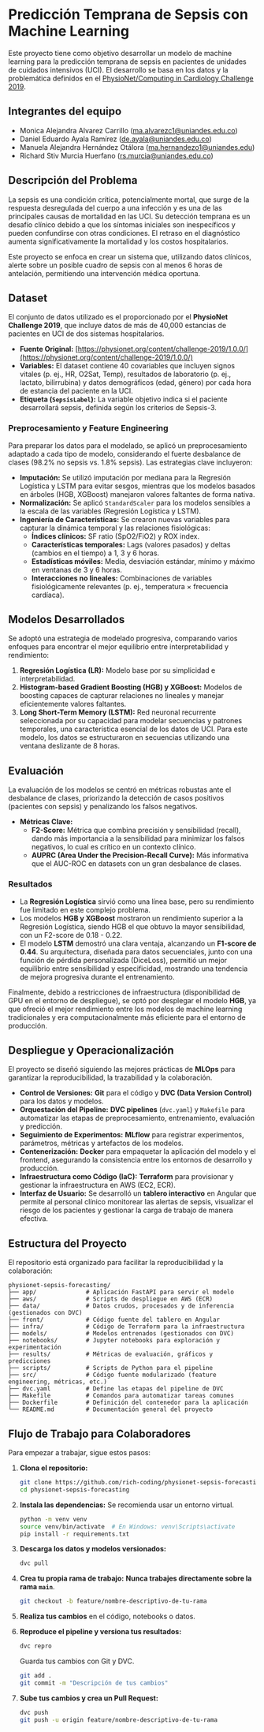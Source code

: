 # Predicción Temprana de Sepsis con Machine Learning

Este proyecto tiene como objetivo desarrollar un modelo de machine learning para la predicción temprana de sepsis en pacientes de unidades de cuidados intensivos (UCI). El desarrollo se basa en los datos y la problemática definidos en el [PhysioNet/Computing in Cardiology Challenge 2019](https://physionet.org/content/challenge-2019/1.0.0/).

## Integrantes del equipo

- Monica Alejandra Alvarez Carrillo (ma.alvarezc1@uniandes.edu.co)
- Daniel Eduardo Ayala Ramírez (de.ayala@uniandes.edu.co)
- Manuela Alejandra Hernández Otálora (ma.hernandezo1@uniandes.edu)
- Richard Stiv Murcia Huerfano (rs.murcia@uniandes.edu.co)

## Descripción del Problema

La sepsis es una condición crítica, potencialmente mortal, que surge de la respuesta desregulada del cuerpo a una infección y es una de las principales causas de mortalidad en las UCI. Su detección temprana es un desafío clínico debido a que los síntomas iniciales son inespecíficos y pueden confundirse con otras condiciones. El retraso en el diagnóstico aumenta significativamente la mortalidad y los costos hospitalarios.

Este proyecto se enfoca en crear un sistema que, utilizando datos clínicos, alerte sobre un posible cuadro de sepsis con al menos 6 horas de antelación, permitiendo una intervención médica oportuna.

## Dataset

El conjunto de datos utilizado es el proporcionado por el **PhysioNet Challenge 2019**, que incluye datos de más de 40,000 estancias de pacientes en UCI de dos sistemas hospitalarios.

- **Fuente Original:** [https://physionet.org/content/challenge-2019/1.0.0/](https://physionet.org/content/challenge-2019/1.0.0/)
- **Variables:** El dataset contiene 40 covariables que incluyen signos vitales (p. ej., HR, O2Sat, Temp), resultados de laboratorio (p. ej., lactato, bilirrubina) y datos demográficos (edad, género) por cada hora de estancia del paciente en la UCI.
- **Etiqueta (`SepsisLabel`):** La variable objetivo indica si el paciente desarrollará sepsis, definida según los criterios de Sepsis-3.

### Preprocesamiento y Feature Engineering

Para preparar los datos para el modelado, se aplicó un preprocesamiento adaptado a cada tipo de modelo, considerando el fuerte desbalance de clases (98.2% no sepsis vs. 1.8% sepsis). Las estrategias clave incluyeron:
- **Imputación:** Se utilizó imputación por mediana para la Regresión Logística y LSTM para evitar sesgos, mientras que los modelos basados en árboles (HGB, XGBoost) manejaron valores faltantes de forma nativa.
- **Normalización:** Se aplicó `StandardScaler` para los modelos sensibles a la escala de las variables (Regresión Logística y LSTM).
- **Ingeniería de Características:** Se crearon nuevas variables para capturar la dinámica temporal y las relaciones fisiológicas:
    - **Índices clínicos:** SF ratio (SpO2/FiO2) y ROX index.
    - **Características temporales:** Lags (valores pasados) y deltas (cambios en el tiempo) a 1, 3 y 6 horas.
    - **Estadísticas móviles:** Media, desviación estándar, mínimo y máximo en ventanas de 3 y 6 horas.
    - **Interacciones no lineales:** Combinaciones de variables fisiológicamente relevantes (p. ej., temperatura × frecuencia cardíaca).

## Modelos Desarrollados

Se adoptó una estrategia de modelado progresiva, comparando varios enfoques para encontrar el mejor equilibrio entre interpretabilidad y rendimiento:

1.  **Regresión Logística (LR):** Modelo base por su simplicidad e interpretabilidad.
2.  **Histogram-based Gradient Boosting (HGB) y XGBoost:** Modelos de boosting capaces de capturar relaciones no lineales y manejar eficientemente valores faltantes.
3.  **Long Short-Term Memory (LSTM):** Red neuronal recurrente seleccionada por su capacidad para modelar secuencias y patrones temporales, una característica esencial de los datos de UCI. Para este modelo, los datos se estructuraron en secuencias utilizando una ventana deslizante de 8 horas.

## Evaluación

La evaluación de los modelos se centró en métricas robustas ante el desbalance de clases, priorizando la detección de casos positivos (pacientes con sepsis) y penalizando los falsos negativos.

- **Métricas Clave:**
    - **F2-Score:** Métrica que combina precisión y sensibilidad (recall), dando más importancia a la sensibilidad para minimizar los falsos negativos, lo cual es crítico en un contexto clínico.
    - **AUPRC (Area Under the Precision-Recall Curve):** Más informativa que el AUC-ROC en datasets con un gran desbalance de clases.

### Resultados

- La **Regresión Logística** sirvió como una línea base, pero su rendimiento fue limitado en este complejo problema.
- Los modelos **HGB y XGBoost** mostraron un rendimiento superior a la Regresión Logística, siendo HGB el que obtuvo la mayor sensibilidad, con un F2-score de 0.18 - 0.22.
- El modelo **LSTM** demostró una clara ventaja, alcanzando un **F1-score de 0.44**. Su arquitectura, diseñada para datos secuenciales, junto con una función de pérdida personalizada (DiceLoss), permitió un mejor equilibrio entre sensibilidad y especificidad, mostrando una tendencia de mejora progresiva durante el entrenamiento.

Finalmente, debido a restricciones de infraestructura (disponibilidad de GPU en el entorno de despliegue), se optó por desplegar el modelo **HGB**, ya que ofreció el mejor rendimiento entre los modelos de machine learning tradicionales y era computacionalmente más eficiente para el entorno de producción.

## Despliegue y Operacionalización

El proyecto se diseñó siguiendo las mejores prácticas de **MLOps** para garantizar la reproducibilidad, la trazabilidad y la colaboración.

- **Control de Versiones:** **Git** para el código y **DVC (Data Version Control)** para los datos y modelos.
- **Orquestación del Pipeline:** **DVC pipelines** (`dvc.yaml`) y `Makefile` para automatizar las etapas de preprocesamiento, entrenamiento, evaluación y predicción.
- **Seguimiento de Experimentos:** **MLflow** para registrar experimentos, parámetros, métricas y artefactos de los modelos.
- **Contenerización:** **Docker** para empaquetar la aplicación del modelo y el frontend, asegurando la consistencia entre los entornos de desarrollo y producción.
- **Infraestructura como Código (IaC):** **Terraform** para provisionar y gestionar la infraestructura en AWS (EC2, ECR).
- **Interfaz de Usuario:** Se desarrolló un **tablero interactivo** en Angular que permite al personal clínico monitorear las alertas de sepsis, visualizar el riesgo de los pacientes y gestionar la carga de trabajo de manera efectiva.

## Estructura del Proyecto

El repositorio está organizado para facilitar la reproducibilidad y la colaboración:

```
physionet-sepsis-forecasting/
├── app/              # Aplicación FastAPI para servir el modelo
├── aws/              # Scripts de despliegue en AWS (ECR)
├── data/             # Datos crudos, procesados y de inferencia (gestionados con DVC)
├── front/            # Código fuente del tablero en Angular
├── infra/            # Código de Terraform para la infraestructura
├── models/           # Modelos entrenados (gestionados con DVC)
├── notebooks/        # Jupyter notebooks para exploración y experimentación
├── results/          # Métricas de evaluación, gráficos y predicciones
├── scripts/          # Scripts de Python para el pipeline
├── src/              # Código fuente modularizado (feature engineering, métricas, etc.)
├── dvc.yaml          # Define las etapas del pipeline de DVC
├── Makefile          # Comandos para automatizar tareas comunes
├── Dockerfile        # Definición del contenedor para la aplicación
└── README.md         # Documentación general del proyecto
```

## Flujo de Trabajo para Colaboradores

Para empezar a trabajar, sigue estos pasos:

1.  **Clona el repositorio:**
    ```bash
    git clone https://github.com/rich-coding/physionet-sepsis-forecasting
    cd physionet-sepsis-forecasting
    ```

2.  **Instala las dependencias:**
    Se recomienda usar un entorno virtual.
    ```bash
    python -m venv venv
    source venv/bin/activate  # En Windows: venv\Scripts\activate
    pip install -r requirements.txt
    ```

3.  **Descarga los datos y modelos versionados:**
    ```bash
    dvc pull
    ```

4.  **Crea tu propia rama de trabajo:**
    **Nunca trabajes directamente sobre la rama `main`**.
    ```bash
    git checkout -b feature/nombre-descriptivo-de-tu-rama
    ```

5.  **Realiza tus cambios** en el código, notebooks o datos.

6.  **Reproduce el pipeline y versiona tus resultados:**
    ```bash
    dvc repro
    ```
    Guarda tus cambios con Git y DVC.
    ```bash
    git add .
    git commit -m "Descripción de tus cambios"
    ```

7.  **Sube tus cambios y crea un Pull Request:**
    ```bash
    dvc push
    git push -u origin feature/nombre-descriptivo-de-tu-rama
    ```